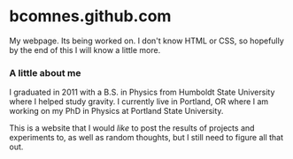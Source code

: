bcomnes.github.com
==================

My webpage.  Its being worked on.  I don't know HTML or CSS, so hopefully by the end of this I will know a little more.

### A little about me ###

I graduated in 2011 with a B.S. in Physics from Humboldt State University where I helped study gravity. I currently live in Portland, OR where I am working on my PhD in Physics at Portland State University.

This is a website that I would *like* to post the results of projects and experiments to, as well as random thoughts, but I still need to figure all that out.